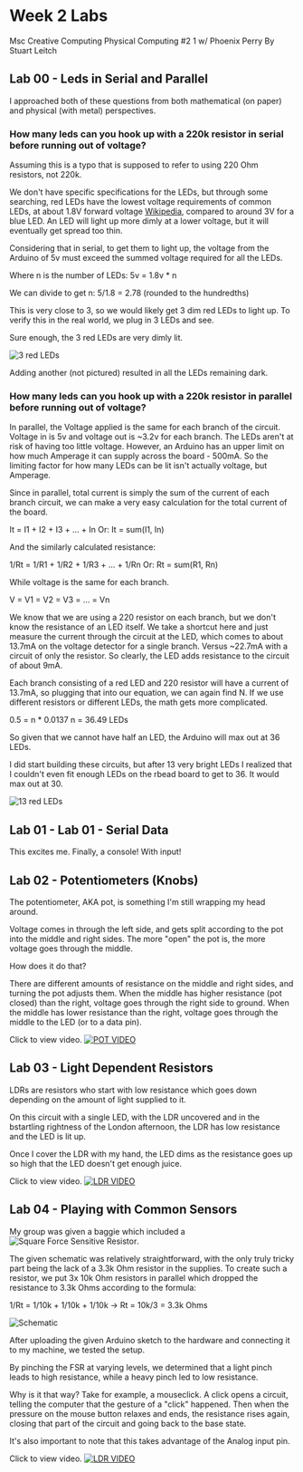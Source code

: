 # Week 2 Labs 
Msc Creative Computing
Physical Computing #2 1 w/ Phoenix Perry
By Stuart Leitch

## Lab 00 - Leds in Serial and Parallel

I approached both of these questions from both mathematical (on paper) and physical (with metal) perspectives.

### How many leds can you hook up with a 220k resistor in serial before running out of voltage?

Assuming this is a typo that is supposed to refer to using 220 Ohm resistors, not 220k.

We don't have specific specifications for the LEDs, but through some searching, red LEDs have the lowest voltage requirements of common LEDs, at about 1.8V forward voltage [Wikipedia](https://en.wikipedia.org/wiki/LED_circuit), compared to around 3V for a blue LED. An LED will light up more dimly at a lower voltage, but it will eventually get spread too thin. 

Considering that in serial, to get them to light up, the voltage from the Arduino of 5v must exceed the summed voltage required for all the LEDs.

Where n is the number of LEDs:
5v = 1.8v * n 

We can divide to get n:
5/1.8 = 2.78 (rounded to the hundredths)

This is very close to 3, so we would likely get 3 dim red LEDs to light up. To verify this in the real world, we plug in 3 LEDs and see.

Sure enough, the 3 red LEDs are very dimly lit. 

![3 red LEDs](https://github.com/Toruitas/pcomp-wk2/blob/master/3redleds.JPG)

Adding another (not pictured) resulted in all the LEDs remaining dark.


### How many leds can you hook up with a 220k resistor in parallel before running out of voltage?

In parallel, the Voltage applied is the same for each branch of the circuit. Voltage in is 5v and voltage out is ~3.2v for each branch. The LEDs aren't at risk of having too little voltage. However, an Arduino has an upper limit on how much Amperage it can supply across the board - 500mA. So the limiting factor for how many LEDs can be lit isn't actually voltage, but Amperage.

Since in parallel, total current is simply the sum of the current of each branch circuit, we can make a very easy calculation for the total current of the board.

It = I1 + I2 + I3 + ... + In
Or: It = sum(I1, In)

And the similarly calculated resistance:

1/Rt = 1/R1 + 1/R2 + 1/R3 + ... + 1/Rn
Or: Rt = sum(R1, Rn)

While voltage is the same for each branch.

V = V1 = V2 = V3 = ... = Vn

We know that we are using a 220 resistor on each branch, but we don't know the resistance of an LED itself. We take a shortcut here and just measure the current through the circuit at the LED, which comes to about 13.7mA on the voltage detector for a single branch. Versus ~22.7mA with a circuit of only the resistor. So clearly, the LED adds resistance to the circuit of about 9mA.

Each branch consisting of a red LED and 220 resistor will have a current of 13.7mA, so plugging that into our equation, we can again find N. If we use different resistors or different LEDs, the math gets more complicated.

0.5 = n * 0.0137
n = 36.49 LEDs

So given that we cannot have half an LED, the Arduino will max out at 36 LEDs.

I did start building these circuits, but after 13 very bright LEDs I realized that I couldn't even fit enough LEDs on the rbead board to get to 36. It would max out at 30.

![13 red LEDs](https://github.com/Toruitas/pcomp-wk2/blob/master/13redleds.JPG)

## Lab 01 - Lab 01 - Serial Data

This excites me. Finally, a console! With input!

## Lab 02 - Potentiometers (Knobs)

The potentiometer, AKA pot, is something I'm still wrapping my head around.

Voltage comes in through the left side, and gets split according to the pot into the middle and right sides. The more "open" the pot is, the more voltage goes through the middle. 

How does it do that? 

There are different amounts of resistance on the middle and right sides, and turning the pot adjusts them. When the middle has higher resistance (pot closed) than the right, voltage goes through the right side to ground. When the middle has lower resistance than the right, voltage goes through the middle to the LED (or to a data pin).

Click to view video.
[![POT VIDEO](https://i9.ytimg.com/vi/ntq5NYOJ80w/mqdefault.jpg?time=1571225821394&sqp=COSAnO0F&rs=AOn4CLCm6OO1u3y4EQ2oLSHon08NQmXibA)](https://youtu.be/ntq5NYOJ80w "POT VIDEO")

## Lab 03 - Light Dependent Resistors

LDRs are resistors who start with low resistance which goes down depending on the amount of light supplied to it.

On this circuit with a single LED, with the LDR uncovered and in the bstartling rightness of the London afternoon, the LDR has low resistance and the LED is lit up. 

Once I cover the LDR with my hand, the LED dims as the resistance goes up so high that the LED doesn't get enough juice.

Click to view video.
[![LDR VIDEO](https://i9.ytimg.com/vi/sQP9ijFro-E/mqdefault.jpg?time=1571226578300&sqp=CLyFnO0F&rs=AOn4CLAV-wMnqJomGorDPHz9EFnrynsDHw)](https://youtu.be/sQP9ijFro-E "LDR VIDEO")

## Lab 04 - Playing with Common Sensors

My group was given a baggie which included a ![Square Force Sensitive Resistor](https://learn.sparkfun.com/tutorials/force-sensitive-resistor-hookup-guide/all). 

The given schematic was relatively straightforward, with the only truly tricky part being the lack of a 3.3k Ohm resistor in the supplies. To create such a resistor, we put 3x 10k Ohm resistors in parallel which dropped the resistance to 3.3k Ohms according to the formula: 

1/Rt = 1/10k + 1/10k + 1/10k
-> Rt = 10k/3 = 3.3k Ohms

![Schematic](https://cdn.sparkfun.com/r/600-600/assets/learn_tutorials/5/1/0/fritzing_example_bb_2.png)

After uploading the given Arduino sketch to the hardware and connecting it to my machine, we tested the setup.

By pinching the FSR at varying levels, we determined that a light pinch leads to high resistance, while a heavy pinch led to low resistance. 

Why is it that way? Take for example, a mouseclick. A click opens a circuit, telling the computer that the gesture of a "click" happened. Then when the pressure on the mouse button relaxes and ends, the resistance rises again, closing that part of the circuit and going back to the base state.

It's also important to note that this takes advantage of the Analog input pin.

Click to view video.
[![LDR VIDEO](https://github.com/Toruitas/pcomp-wk2/blob/master/fsr.JPG)](https://youtu.be/jNmjA7At94k "LDR VIDEO")